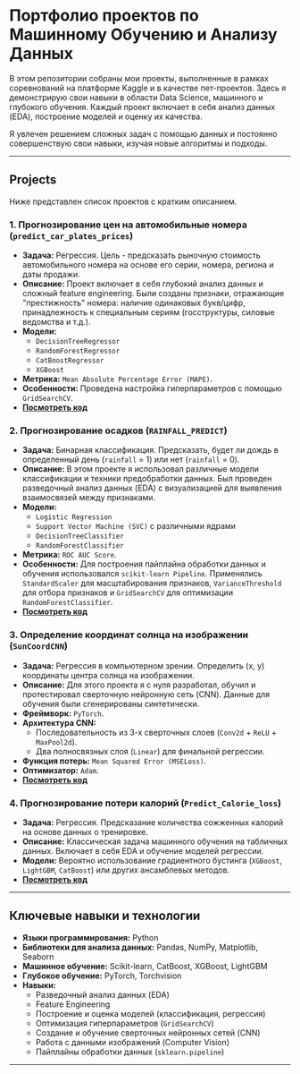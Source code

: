 # Портфолио проектов по Машинному Обучению и Анализу Данных

В этом репозитории собраны мои проекты, выполненные в рамках соревнований на платформе Kaggle и в качестве пет-проектов. Здесь я демонстрирую свои навыки в области Data Science, машинного и глубокого обучения. Каждый проект включает в себя анализ данных (EDA), построение моделей и оценку их качества.

Я увлечен решением сложных задач с помощью данных и постоянно совершенствую свои навыки, изучая новые алгоритмы и подходы.

---

##  Projects

Ниже представлен список проектов с кратким описанием.

### 1. Прогнозирование цен на автомобильные номера (`predict_car_plates_prices`)
- **Задача:** Регрессия. Цель - предсказать рыночную стоимость автомобильного номера на основе его серии, номера, региона и даты продажи.
- **Описание:** Проект включает в себя глубокий анализ данных и сложный feature engineering. Были созданы признаки, отражающие "престижность" номера: наличие одинаковых букв/цифр, принадлежность к специальным сериям (госструктуры, силовые ведомства и т.д.).
- **Модели:**
  - `DecisionTreeRegressor`
  - `RandomForestRegressor`
  - `CatBoostRegressor`
  - `XGBoost`
- **Метрика:** `Mean Absolute Percentage Error (MAPE)`.
- **Особенности:** Проведена настройка гиперпараметров с помощью `GridSearchCV`.
- **[Посмотреть код](predict_car_plates_prices/model/)**

### 2. Прогнозирование осадков (`RAINFALL_PREDICT`)
- **Задача:** Бинарная классификация. Предсказать, будет ли дождь в определенный день (`rainfall` = 1) или нет (`rainfall` = 0).
- **Описание:** В этом проекте я использовал различные модели классификации и техники предобработки данных. Был проведен разведочный анализ данных (EDA) с визуализацией для выявления взаимосвязей между признаками.
- **Модели:**
  - `Logistic Regression`
  - `Support Vector Machine (SVC)` с различными ядрами
  - `DecisionTreeClassifier`
  - `RandomForestClassifier`
- **Метрика:** `ROC AUC Score`.
- **Особенности:** Для построения пайплайна обработки данных и обучения использовался `scikit-learn Pipeline`. Применялись `StandardScaler` для масштабирования признаков, `VarianceThreshold` для отбора признаков и `GridSearchCV` для оптимизации `RandomForestClassifier`.
- **[Посмотреть код](RAINFALL_PREDICT/model/)**

### 3. Определение координат солнца на изображении (`SunCoordCNN`)
- **Задача:** Регрессия в компьютерном зрении. Определить (x, y) координаты центра солнца на изображении.
- **Описание:** Для этого проекта я с нуля разработал, обучил и протестировал сверточную нейронную сеть (CNN). Данные для обучения были сгенерированы синтетически.
- **Фреймворк:** `PyTorch`.
- **Архитектура CNN:**
  - Последовательность из 3-х сверточных слоев (`Conv2d` + `ReLU` + `MaxPool2d`).
  - Два полносвязных слоя (`Linear`) для финальной регрессии.
- **Функция потерь:** `Mean Squared Error (MSELoss)`.
- **Оптимизатор:** `Adam`.
- **[Посмотреть код](SunCoordCNN/src/)**


### 4. Прогнозирование потери калорий (`Predict_Calorie_loss`)
- **Задача:** Регрессия. Предсказание количества сожженных калорий на основе данных о тренировке.
- **Описание:** Классическая задача машинного обучения на табличных данных. Включает в себя EDA и обучение моделей регрессии.
- **Модели:** Вероятно использование градиентного бустинга (`XGBoost`, `LightGBM`, `CatBoost`) или других ансамблевых методов.
- **[Посмотреть код](Predict_Calorie_loss/model/)**

---

## Ключевые навыки и технологии

- **Языки программирования:** Python
- **Библиотеки для анализа данных:** Pandas, NumPy, Matplotlib, Seaborn
- **Машинное обучение:** Scikit-learn, CatBoost, XGBoost, LightGBM
- **Глубокое обучение:** PyTorch, Torchvision
- **Навыки:**
  - Разведочный анализ данных (EDA)
  - Feature Engineering
  - Построение и оценка моделей (классификация, регрессия)
  - Оптимизация гиперпараметров (`GridSearchCV`)
  - Создание и обучение сверточных нейронных сетей (CNN)
  - Работа с данными изображений (Computer Vision)
  - Пайплайны обработки данных (`sklearn.pipeline`)

---